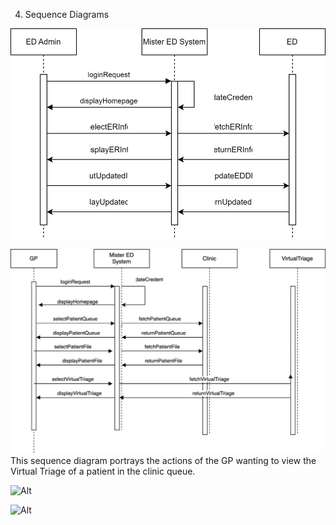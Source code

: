 

4. Sequence Diagrams


![Alt](EDAdminSequenceDiagram.drawio.svg)

![Alt](GPSequenceDiagram.drawio.svg) 
This sequence diagram portrays the actions of the GP wanting to view the Virtual Triage of a patient in the clinic queue.

![Alt](ClinicianSequence.drawio)


![Alt](Sequence_Patient1.svg)
